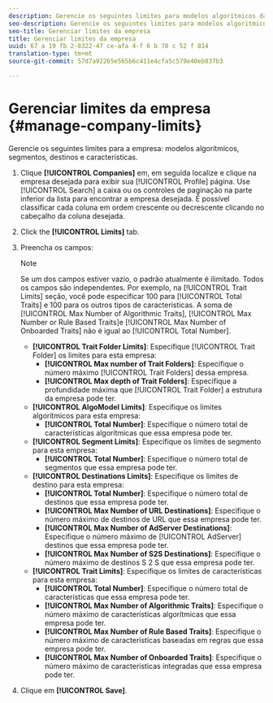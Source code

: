 ```yaml
---
description: Gerencie os seguintes limites para modelos algorítmicos da empresa, segmentos, destinos e características.
seo-description: Gerencie os seguintes limites para modelos algorítmicos da empresa, segmentos, destinos e características.
seo-title: Gerenciar limites da empresa
title: Gerenciar limites da empresa
uuid: 67 a 19 fb 2-8322-47 ce-afa 4-f 6 b 78 c 52 f 814
translation-type: tm+mt
source-git-commit: 57d7a92265e565b6c411e4cfa5c579e40eb837b3

---
```



# Gerenciar limites da empresa {#manage-company-limits}

Gerencie os seguintes limites para a empresa: modelos algorítmicos, segmentos, destinos e características.

<!-- t_company_limits.xml -->

1. Clique **[!UICONTROL Companies]** em, em seguida localize e clique na empresa desejada para exibir sua [!UICONTROL Profile] página. Use [!UICONTROL Search] a caixa ou os controles de paginação na parte inferior da lista para encontrar a empresa desejada. É possível classificar cada coluna em ordem crescente ou decrescente clicando no cabeçalho da coluna desejada.
1. Click the **[!UICONTROL Limits]** tab.
1. Preencha os campos:

   >[!NOTE]
   >
   >Se um dos campos estiver vazio, o padrão atualmente é ilimitado. Todos os campos são independentes. Por exemplo, na [!UICONTROL Trait Limits] seção, você pode especificar 100 para [!UICONTROL Total Traits] e 100 para os outros tipos de características. A soma de [!UICONTROL Max Number of Algorithmic Traits], [!UICONTROL Max Number or Rule Based Traits]e [!UICONTROL Max Number of Onboarded Traits] não é igual ao [!UICONTROL Total Number].

   * **[!UICONTROL Trait Folder Limits]**: Especifique [!UICONTROL Trait Folder] os limites para esta empresa:
      * **[!UICONTROL Max number of Trait Folders]**: Especifique o número máximo [!UICONTROL Trait Folders] dessa empresa.
      * **[!UICONTROL Max depth of Trait Folders]**: Especifique a profundidade máxima que [!UICONTROL Trait Folder] a estrutura da empresa pode ter.
   * **[!UICONTROL AlgoModel Limits]**: Especifique os limites algorítmicos para esta empresa:
      * **[!UICONTROL Total Number]**: Especifique o número total de características algorítmicas que essa empresa pode ter.
   * **[!UICONTROL Segment Limits]**: Especifique os limites de segmento para esta empresa:
      * **[!UICONTROL Total Number]**: Especifique o número total de segmentos que essa empresa pode ter.
   * **[!UICONTROL Destinations Limits]**: Especifique os limites de destino para esta empresa:
      * **[!UICONTROL Total Number]**: Especifique o número total de destinos que essa empresa pode ter.
      * **[!UICONTROL Max Number of URL Destinations]**: Especifique o número máximo de destinos de URL que essa empresa pode ter.
      * **[!UICONTROL Max Number of AdServer Destinations]**: Especifique o número máximo de [!UICONTROL AdServer] destinos que essa empresa pode ter.
      * **[!UICONTROL Max Number of S2S Destinations]**: Especifique o número máximo de destinos S 2 S que essa empresa pode ter.
   * **[!UICONTROL Trait Limits]**: Especifique os limites de características para esta empresa:
      * **[!UICONTROL Total Number]**: Especifique o número total de características que essa empresa pode ter.
      * **[!UICONTROL Max Number of Algorithmic Traits]**: Especifique o número máximo de características algorítmicas que essa empresa pode ter.
      * **[!UICONTROL Max Number of Rule Based Traits]**: Especifique o número máximo de características baseadas em regras que essa empresa pode ter.
      * **[!UICONTROL Max Number of Onboarded Traits]**: Especifique o número máximo de características integradas que essa empresa pode ter.
1. Clique em **[!UICONTROL Save]**.
